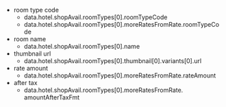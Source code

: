 - room type code
    - data.hotel.shopAvail.roomTypes[0].roomTypeCode
    - data.hotel.shopAvail.roomTypes[0].moreRatesFromRate.roomTypeCode
- room name
    - data.hotel.shopAvail.roomTypes[0].name
- thumbnail url
    - data.hotel.shopAvail.roomTypes[0].thumbnail[0].variants[0].url
- rate amount
    - data.hotel.shopAvail.roomTypes[0].moreRatesFromRate.rateAmount
- after tax
    - data.hotel.shopAvail.roomTypes[0].moreRatesFromRate.  amountAfterTaxFmt


